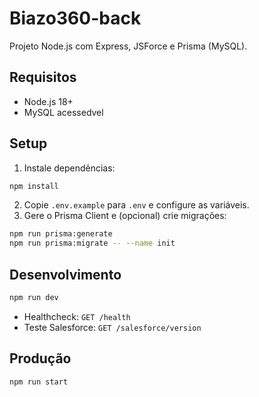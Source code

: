 # Biazo360-back

Projeto Node.js com Express, JSForce e Prisma (MySQL).

## Requisitos

- Node.js 18+
- MySQL acessedvel

## Setup

1. Instale dependências:

```bash
npm install
```

2. Copie `.env.example` para `.env` e configure as variáveis.
3. Gere o Prisma Client e (opcional) crie migrações:

```bash
npm run prisma:generate
npm run prisma:migrate -- --name init
```

## Desenvolvimento

```bash
npm run dev
```

- Healthcheck: `GET /health`
- Teste Salesforce: `GET /salesforce/version`

## Produção

```bash
npm run start
```
